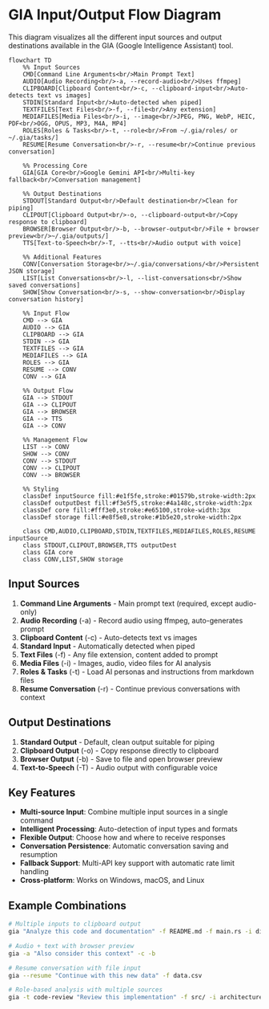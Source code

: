 # GIA Input/Output Flow Diagram

This diagram visualizes all the different input sources and output destinations available in the GIA (Google Intelligence Assistant) tool.

```mermaid
flowchart TD
    %% Input Sources
    CMD[Command Line Arguments<br/>Main Prompt Text]
    AUDIO[Audio Recording<br/>-a, --record-audio<br/>Uses ffmpeg]
    CLIPBOARD[Clipboard Content<br/>-c, --clipboard-input<br/>Auto-detects text vs images]
    STDIN[Standard Input<br/>Auto-detected when piped]
    TEXTFILES[Text Files<br/>-f, --file<br/>Any extension]
    MEDIAFILES[Media Files<br/>-i, --image<br/>JPEG, PNG, WebP, HEIC, PDF<br/>OGG, OPUS, MP3, M4A, MP4]
    ROLES[Roles & Tasks<br/>-t, --role<br/>From ~/.gia/roles/ or ~/.gia/tasks/]
    RESUME[Resume Conversation<br/>-r, --resume<br/>Continue previous conversation]
    
    %% Processing Core
    GIA[GIA Core<br/>Google Gemini API<br/>Multi-key fallback<br/>Conversation management]
    
    %% Output Destinations
    STDOUT[Standard Output<br/>Default destination<br/>Clean for piping]
    CLIPOUT[Clipboard Output<br/>-o, --clipboard-output<br/>Copy response to clipboard]
    BROWSER[Browser Output<br/>-b, --browser-output<br/>File + browser preview<br/>~/.gia/outputs/]
    TTS[Text-to-Speech<br/>-T, --tts<br/>Audio output with voice]
    
    %% Additional Features
    CONV[Conversation Storage<br/>~/.gia/conversations/<br/>Persistent JSON storage]
    LIST[List Conversations<br/>-l, --list-conversations<br/>Show saved conversations]
    SHOW[Show Conversation<br/>-s, --show-conversation<br/>Display conversation history]
    
    %% Input Flow
    CMD --> GIA
    AUDIO --> GIA
    CLIPBOARD --> GIA
    STDIN --> GIA
    TEXTFILES --> GIA
    MEDIAFILES --> GIA
    ROLES --> GIA
    RESUME --> CONV
    CONV --> GIA
    
    %% Output Flow
    GIA --> STDOUT
    GIA --> CLIPOUT
    GIA --> BROWSER
    GIA --> TTS
    GIA --> CONV
    
    %% Management Flow
    LIST --> CONV
    SHOW --> CONV
    CONV --> STDOUT
    CONV --> CLIPOUT
    CONV --> BROWSER
    
    %% Styling
    classDef inputSource fill:#e1f5fe,stroke:#01579b,stroke-width:2px
    classDef outputDest fill:#f3e5f5,stroke:#4a148c,stroke-width:2px
    classDef core fill:#fff3e0,stroke:#e65100,stroke-width:3px
    classDef storage fill:#e8f5e8,stroke:#1b5e20,stroke-width:2px
    
    class CMD,AUDIO,CLIPBOARD,STDIN,TEXTFILES,MEDIAFILES,ROLES,RESUME inputSource
    class STDOUT,CLIPOUT,BROWSER,TTS outputDest
    class GIA core
    class CONV,LIST,SHOW storage
```

## Input Sources

1. **Command Line Arguments** - Main prompt text (required, except audio-only)
2. **Audio Recording** (-a) - Record audio using ffmpeg, auto-generates prompt
3. **Clipboard Content** (-c) - Auto-detects text vs images
4. **Standard Input** - Automatically detected when piped
5. **Text Files** (-f) - Any file extension, content added to prompt
6. **Media Files** (-i) - Images, audio, video files for AI analysis
7. **Roles & Tasks** (-t) - Load AI personas and instructions from markdown files
8. **Resume Conversation** (-r) - Continue previous conversations with context

## Output Destinations

1. **Standard Output** - Default, clean output suitable for piping
2. **Clipboard Output** (-o) - Copy response directly to clipboard
3. **Browser Output** (-b) - Save to file and open browser preview
4. **Text-to-Speech** (-T) - Audio output with configurable voice

## Key Features

- **Multi-source Input**: Combine multiple input sources in a single command
- **Intelligent Processing**: Auto-detection of input types and formats
- **Flexible Output**: Choose how and where to receive responses
- **Conversation Persistence**: Automatic conversation saving and resumption
- **Fallback Support**: Multi-API key support with automatic rate limit handling
- **Cross-platform**: Works on Windows, macOS, and Linux

## Example Combinations

```bash
# Multiple inputs to clipboard output
gia "Analyze this code and documentation" -f README.md -f main.rs -i diagram.png -o

# Audio + text with browser preview
gia -a "Also consider this context" -c -b

# Resume conversation with file input
gia --resume "Continue with this new data" -f data.csv

# Role-based analysis with multiple sources
gia -t code-review "Review this implementation" -f src/ -i architecture.png
```
